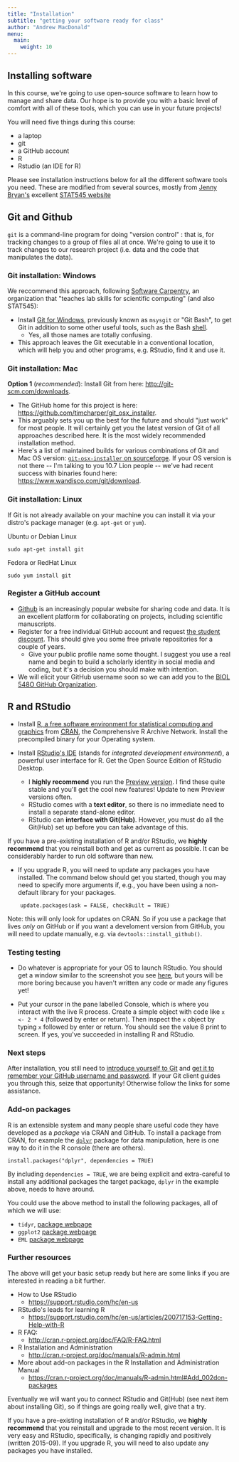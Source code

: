 ```yaml
---
title: "Installation"
subtitle: "getting your software ready for class"
author: "Andrew MacDonald"
menu: 
  main:
    weight: 10
---
```



## Installing software

In this course, we're going to use open-source software to learn how to manage and share data. Our hope is to provide you with a basic level of comfort with all of these tools, which you can use in your future projects!

You will need five things during this course:

* a laptop
* git
* a GitHub account
* R
* Rstudio (an IDE for R)

Please see installation instructions below for all the different software tools you need. These are modified from several sources, mostly from [Jenny Bryan's](http://www.stat.ubc.ca/~jenny/) excellent [STAT545 website](http://stat545-ubc.github.io/)


## Git and Github

`git` is a command-line program for doing "version control" : that is, for tracking changes to a group of files all at once. We're going to use it to track changes to our research project (i.e. data and the code that manipulates the data).

### Git installation: Windows

We reccommend this approach, following [Software Carpentry](http://software-carpentry.org), an organization that "teaches lab skills for scientific computing" (and also STAT545):

  * Install [Git for Windows](https://git-for-windows.github.io/), previously known as `msysgit` or "Git Bash", to get Git in addition to some other useful tools, such as the Bash [shell](git09_shell.html). 
      - Yes, all those names are totally confusing.
  * This approach leaves the Git executable in a conventional location, which will help you and other programs, e.g. RStudio, find it and use it. 

### Git installation: Mac

**Option 1** (*recommended*): Install Git from here: <http://git-scm.com/downloads>.

  * The GitHub home for this project is here: <https://github.com/timcharper/git_osx_installer>.
  * This arguably sets you up the best for the future and should "just work" for most people. It will certainly get you the latest version of Git of all approaches described here. It is the most widely recommended installation method.
  * Here's a list of maintained builds for various combinations of Git and Mac OS version: [`git-osx-installer` on sourceforge](http://sourceforge.net/projects/git-osx-installer/files/?source=navbar). If your OS version is not there -- I'm talking to you 10.7 Lion people -- we've had recent success with binaries found here: <https://www.wandisco.com/git/download>. 


### Git installation: Linux

If Git is not already available on your machine you can install it via your distro's package manager (e.g. `apt-get` or `yum`).

Ubuntu or Debian Linux

```
sudo apt-get install git
```

Fedora or RedHat Linux

```
sudo yum install git
```

### Register a GitHub account

  * [Github](https://github.com/) is an increasingly popular website for sharing code and data. It is an excellent platform for collaborating on projects, including scientific manuscripts.
  * Register for a free individual GitHub account and request [the student discount](https://education.github.com). This should give you some free private repositories for a couple of years.
    - Give your public profile name some thought. I suggest you use a real name and begin to build a scholarly identity in social media and coding, but it's a decision you should make with intention.
  * We will elicit your GitHub username soon so we can add you to the [BIOL 548O GitHub Organization](https://github.com/BIOL548O).


## R and RStudio

  * Install [R, a free software environment for statistical computing and graphics](http://www.r-project.org) from [CRAN](http://cran.rstudio.com), the Comprehensive R Archive Network. Install the precompiled binary for your Operating system.

  * Install [RStudio's IDE](http://www.rstudio.com/products/rstudio) (stands for _integrated development environment_), a powerful user interface for R. Get the Open Source Edition of RStudio Desktop.

    - I __highly recommend__ you run the [Preview version](https://www.rstudio.com/products/rstudio/download/preview/). I find these quite stable and you'll get the cool new features! Update to new Preview versions often.
    - RStudio comes with a __text editor__, so there is no immediate need to install a separate stand-alone editor.
    - RStudio can __interface with Git(Hub)__. However, you must do all the Git(Hub) set up before you can take advantage of this.
    
If you have a pre-existing installation of R and/or RStudio, we __highly recommend__ that you reinstall both and get as current as possible. It can be considerably harder to run old software than new.

  * If you upgrade R, you will need to update any packages you have installed. The command below should get you started, though you may need to specify more arguments if, e.g., you have been using a non-default library for your packages.

```
    update.packages(ask = FALSE, checkBuilt = TRUE)
```

  Note: this will only look for updates on CRAN. So if you use a package that lives *only* on GitHub or if you want a develoment version from GitHub, you will need to  update manually, e.g. via `devtools::install_github()`.

### Testing testing

* Do whatever is appropriate for your OS to launch RStudio. You should get a window similar to the screenshot you see [here](http://www.rstudio.com/wp-content/uploads/2014/04/rstudio-workbench.png), but yours will be more boring because you haven't written any code or made any figures yet!

* Put your cursor in the pane labelled Console, which is where you interact with the live R process. Create a simple object with code like `x <- 2 * 4` (followed by enter or return). Then inspect the `x` object by typing `x` followed by enter or return. You should see the value 8 print to screen. If yes, you've succeeded in installing R and RStudio.

### Next steps

After installation, you still need to [introduce yourself to Git](01_git_introduce.html) and [get it to remember your GitHub username and password](01_git_cache.html). If your Git client guides you through this, seize that opportunity! Otherwise follow the links for some assistance.

### Add-on packages

R is an extensible system and many people share useful code they have developed as a _package_ via CRAN and GitHub. To install a package from CRAN, for example the [`dplyr`](https://cran.rstudio.com/web/packages/dplyr/vignettes/introduction.html)  package for data manipulation, here is one way to do it in the R console (there are others).

```
install.packages("dplyr", dependencies = TRUE)
```

By including `dependencies = TRUE`, we are being explicit and extra-careful to install any additional packages the target package, `dplyr` in the example above, needs to have around.

You could use the above method to install the following packages, all of which we will use:

  * `tidyr`, [package webpage](https://cran.r-project.org/web/packages/tidyr/index.html)
  * `ggplot2` [package webpage](http://docs.ggplot2.org/)
  * `EML` [package webpage](https://github.com/ropensci/EML)

### Further resources

The above will get your basic setup ready but here are some links if you are interested in reading a bit further.

  * How to Use RStudio
    - <https://support.rstudio.com/hc/en-us>
  * RStudio's leads for learning R
    - <https://support.rstudio.com/hc/en-us/articles/200717153-Getting-Help-with-R>
  * R FAQ:
    - <http://cran.r-project.org/doc/FAQ/R-FAQ.html>
  * R Installation and Administration
    - <http://cran.r-project.org/doc/manuals/R-admin.html>
  * More about add-on packages in the R Installation and Administration Manual
     - <https://cran.r-project.org/doc/manuals/R-admin.html#Add_002don-packages>

Eventually we will want you to connect RStudio and Git(Hub) (see next item about installing Git), so if things are going really well, give that a try.

If you have a pre-existing installation of R and/or RStudio, we **highly recommend** that you reinstall and upgrade to the most recent version. It is very easy and RStudio, specifically, is changing rapidly and positively (written 2015-09). If you upgrade R, you will need to also update any packages you have installed.